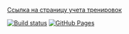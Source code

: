 [Ссылка на страницу учета тренировок](https://VladimirFilippov555.github.io/ra4-forms-steps)

[![Build status](https://ci.appveyor.com/api/projects/status/j2kjj0jvah9wpf52?svg=true)](https://ci.appveyor.com/project/VladimirFilippov555/ra4-forms-steps)
[![GitHub Pages](https://img.shields.io/badge/GitHub%20Pages-GO-green.svg)](https://VladimirFilippov555.github.io/ra4-forms-steps)
